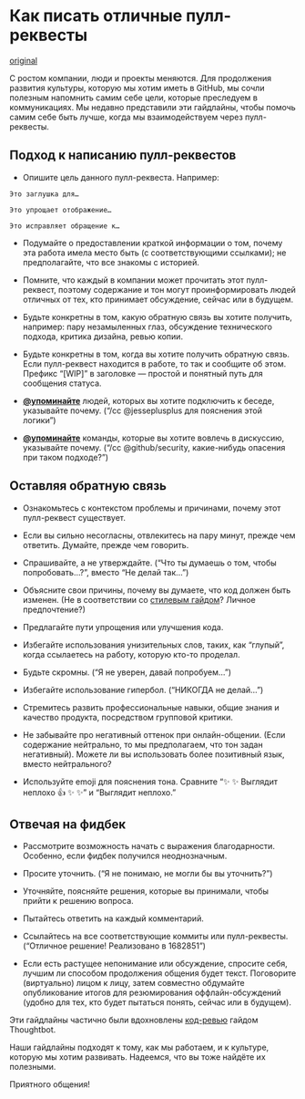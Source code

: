Как писать отличные пулл-реквесты
=================================

[original](https://github.com/blog/1943-how-to-write-the-perfect-pull-request)

С ростом компании, люди и проекты меняются. Для продолжения развития культуры, которую мы хотим иметь в GitHub, мы сочли полезным напомнить самим себе цели, которые преследуем в коммуникациях. Мы недавно представили эти гайдлайны, чтобы помочь самим себе быть лучше, когда мы взаимодействуем через пулл-реквесты.

Подход к написанию пулл-реквестов
---------------------------------

* Опишите цель данного пулл-реквеста. Например:

`Это заглушка для…`

`Это упрощает отображение…`

`Это исправляет обращение к…`

* Подумайте о предоставлении краткой информации о том, почему эта работа имела место быть (с соответствующими ссылками); не предполагайте, что все знакомы с историей.

* Помните, что каждый в компании может прочитать этот пулл-реквест, поэтому содержание и тон могут проинформировать людей отличных от тех, кто принимает обсуждение, сейчас или в будущем.

* Будьте конкретны в том, какую обратную связь вы хотите получить, например: пару незамыленных глаз, обсуждение технического подхода, критика дизайна, ревью копии.

* Будьте конкретны в том, когда вы хотите получить обратную связь. Если пулл-реквест находится в работе, то так и сообщите об этом. Префикс “[WIP]” в заголовке — простой и понятный путь для сообщения статуса.

* [**@упоминайте**](https://github.com/blog/821) людей, которых вы хотите подключить к беседе, указывайте почему. (“/cc @jesseplusplus для пояснения этой логики”)

* [**@упоминайте**](https://github.com/blog/821) команды, которые вы хотите вовлечь в дискуссию, указывайте почему. (“/cc @github/security, какие-нибудь опасения при таком подходе?”)

Оставляя обратную связь
-----------------------

* Ознакомьтесь с контекстом проблемы и причинами, почему этот пулл-реквест существует.

* Если вы сильно несогласны, отвлекитесь на пару минут, прежде чем ответить. Думайте, прежде чем говорить.

* Спрашивайте, а не утверждайте. (“Что ты думаешь о том, чтобы попробовать…?”, вместо “Не делай так…”)

* Объясните свои причины, почему вы думаете, что код должен быть изменен. (Не в соответствии со [стилевым гайдом](https://github.com/styleguide)? Личное предпочтение?)

* Предлагайте пути упрощения или улучшения кода.

* Избегайте использования унизительных слов, таких, как “глупый”, когда ссылаетесь на работу, которую кто-то проделал.

* Будьте скромны. (“Я не уверен, давай попробуем…”)

* Избегайте использование гипербол. (“НИКОГДА не делай…”)

* Стремитесь развить профессиональные навыки, общие знания и качество продукта, посредством групповой критики.

* Не забывайте про негативный оттенок при онлайн-общении. (Если содержание нейтрально, то мы предполагаем, что тон задан негативный). Можете ли вы использовать более позитивный язык, вместо нейтрального?

* Используйте emoji для пояснения тона. Сравните “:sparkles: :sparkles: Выглядит неплохо :+1: :sparkles: :sparkles:” и “Выглядит неплохо.”

Отвечая на фидбек
-----------------

* Рассмотрите возможность начать с выражения благодарности. Особенно, если фидбек получился неоднозначным.

* Просите уточнить. (“Я не понимаю, не могли бы вы уточнить?”)

* Уточняйте, поясняйте решения, которые вы принимали, чтобы прийти к решению вопроса.

* Пытайтесь ответить на каждый комментарий.

* Ссылайтесь на все соответствующие коммиты или пулл-реквесты. (“Отличное решение! Реализовано в 1682851”)

* Если есть растущее непонимание или обсуждение, спросите себя, лучшим ли способом продолжения общения будет текст. Поговорите (виртуально) лицом к лицу, затем совместно обдумайте опубликование итогов для резюмирования оффлайн-обсуждений (удобно для тех, кто будет пытаться понять, сейчас или в будущем).

Эти гайдлайны частично были вдохновлены [код-ревью](https://github.com/thoughtbot/guides/tree/master/code-review) гайдом Thoughtbot.

Наши гайдлайны подходят к тому, как мы работаем, и к культуре, которую мы хотим развивать. Надеемся, что вы тоже найдёте их полезными.

Приятного общения!

